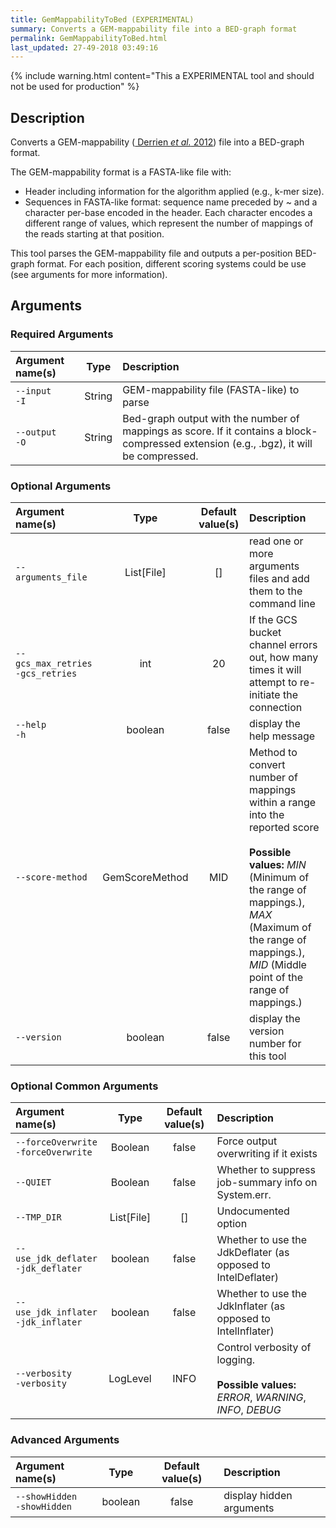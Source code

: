 ```yaml
---
title: GemMappabilityToBed (EXPERIMENTAL)
summary: Converts a GEM-mappability file into a BED-graph format
permalink: GemMappabilityToBed.html
last_updated: 27-49-2018 03:49:16
---
```


{% include warning.html content="This a EXPERIMENTAL tool and should not be used for production" %}

## Description

Converts a GEM-mappability
 (<a href="http://journals.plos.org/plosone/article?id=10.1371/journal.pone.0030377">
 Derrien <i>et al.</i> 2012</a>) file into a BED-graph format.

 <p>The GEM-mappability format is a FASTA-like file with:</p>

 <ul>
     <li>Header including information for the algorithm applied (e.g., k-mer size).</li>
     <li>
         Sequences in FASTA-like format: sequence name preceded by ~ and a character per-base
         encoded in the header. Each character encodes a different range of values,
         which represent the number of mappings of the reads starting at that position.
     </li>
 </ul>

 <p>This tool parses the GEM-mappability file and outputs a per-position BED-graph format. For
 each position, different scoring systems could be use (see arguments for more information).
 </p>

## Arguments

### Required Arguments

| Argument name(s) | Type | Description |
| :--------------- | :--: | :------ |
| `--input`<br/>`-I` | String | GEM-mappability file (FASTA-like) to parse |
| `--output`<br/>`-O` | String | Bed-graph output with the number of mappings as score. If it contains a block-compressed extension (e.g., .bgz), it will be compressed. |

### Optional Arguments

| Argument name(s) | Type | Default value(s) | Description |
| :--------------- | :--: | :--------------: | :------ |
| `--arguments_file` | List[File] | [] | read one or more arguments files and add them to the command line |
| `--gcs_max_retries`<br/>`-gcs_retries` | int | 20 | If the GCS bucket channel errors out, how many times it will attempt to re-initiate the connection |
| `--help`<br/>`-h` | boolean | false | display the help message |
| `--score-method` | GemScoreMethod | MID | Method to convert number of mappings within a range into the reported score<br/><br/><b>Possible values:</b> <i>MIN</i> (Minimum of the range of mappings.), <i>MAX</i> (Maximum of the range of mappings.), <i>MID</i> (Middle point of the range of mappings.) |
| `--version` | boolean | false | display the version number for this tool |

### Optional Common Arguments

| Argument name(s) | Type | Default value(s) | Description |
| :--------------- | :--: | :--------------: | :------ |
| `--forceOverwrite`<br/>`-forceOverwrite` | Boolean | false | Force output overwriting if it exists |
| `--QUIET` | Boolean | false | Whether to suppress job-summary info on System.err. |
| `--TMP_DIR` | List[File] | [] | Undocumented option |
| `--use_jdk_deflater`<br/>`-jdk_deflater` | boolean | false | Whether to use the JdkDeflater (as opposed to IntelDeflater) |
| `--use_jdk_inflater`<br/>`-jdk_inflater` | boolean | false | Whether to use the JdkInflater (as opposed to IntelInflater) |
| `--verbosity`<br/>`-verbosity` | LogLevel | INFO | Control verbosity of logging.<br/><br/><b>Possible values:</b> <i>ERROR</i>, <i>WARNING</i>, <i>INFO</i>, <i>DEBUG</i> |

### Advanced Arguments

| Argument name(s) | Type | Default value(s) | Description |
| :--------------- | :--: | :--------------: | :------ |
| `--showHidden`<br/>`-showHidden` | boolean | false | display hidden arguments |


